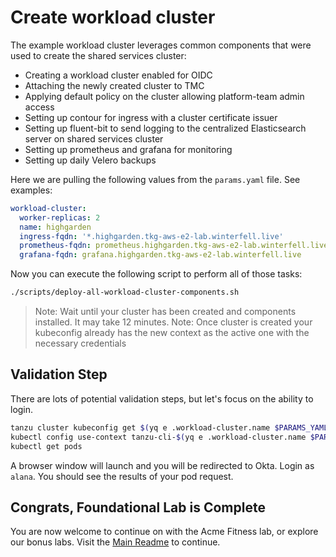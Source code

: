 # Create workload cluster

The example workload cluster leverages common components that were used to create the shared services cluster:

- Creating a workload cluster enabled for OIDC
- Attaching the newly created cluster to TMC
- Applying default policy on the cluster allowing platform-team admin access
- Setting up contour for ingress with a cluster certificate issuer
- Setting up fluent-bit to send logging to the centralized Elasticsearch server on shared services cluster
- Setting up prometheus and grafana for monitoring
- Setting up daily Velero backups

Here we are pulling the following values from the `params.yaml` file.  See examples:

```yaml
workload-cluster:
  worker-replicas: 2
  name: highgarden
  ingress-fqdn: '*.highgarden.tkg-aws-e2-lab.winterfell.live'
  prometheus-fqdn: prometheus.highgarden.tkg-aws-e2-lab.winterfell.live
  grafana-fqdn: grafana.highgarden.tkg-aws-e2-lab.winterfell.live
```

Now you can execute the following script to perform all of those tasks:

```bash
./scripts/deploy-all-workload-cluster-components.sh
```

>Note: Wait until your cluster has been created and components installed. It may take 12 minutes.
>Note: Once cluster is created your kubeconfig already has the new context as the active one with the necessary credentials

## Validation Step

There are lots of potential validation steps, but let's focus on the ability to login.

```bash
tanzu cluster kubeconfig get $(yq e .workload-cluster.name $PARAMS_YAML)
kubectl config use-context tanzu-cli-$(yq e .workload-cluster.name $PARAMS_YAML)@$(yq e .workload-cluster.name $PARAMS_YAML)
kubectl get pods
```

A browser window will launch and you will be redirected to Okta.  Login as `alana`.  You should see the results of your pod request.

## Congrats, Foundational Lab is Complete

You are now welcome to continue on with the Acme Fitness lab, or explore our bonus labs. Visit the [Main Readme](../../Readme.md) to continue.
